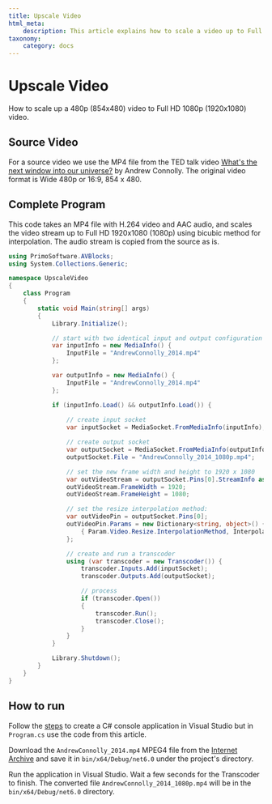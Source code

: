 ```yaml
---
title: Upscale Video
html_meta:
    description: This article explains how to scale a video up to Full HD (1080p) with AVBlocks.
taxonomy:
    category: docs
---
```


# Upscale Video

How to scale up a 480p (854x480) video to Full HD 1080p (1920x1080) video.

## Source Video

For a source video we use the MP4 file from the TED talk video [What's the next window into our universe?](https://archive.org/details/AndrewConnolly_2014) by Andrew Connolly. The original video format is Wide 480p or 16:9, 854 x 480.

## Complete Program

This code takes an MP4 file with H.264 video and AAC audio, and scales the video stream up to Full HD 1920x1080 (1080p) using bicubic method for interpolation. The audio stream is copied from the source as is.    

``` csharp
using PrimoSoftware.AVBlocks;
using System.Collections.Generic;

namespace UpscaleVideo
{
    class Program
    {
        static void Main(string[] args)
        {
            Library.Initialize();

            // start with two identical input and output configuration
            var inputInfo = new MediaInfo() {
                InputFile = "AndrewConnolly_2014.mp4"
            };

            var outputInfo = new MediaInfo() {
                InputFile = "AndrewConnolly_2014.mp4"
            };

            if (inputInfo.Load() && outputInfo.Load()) {
                
                // create input socket
                var inputSocket = MediaSocket.FromMediaInfo(inputInfo);

                // create output socket
                var outputSocket = MediaSocket.FromMediaInfo(outputInfo);
                outputSocket.File = "AndrewConnolly_2014_1080p.mp4";

                // set the new frame width and height to 1920 x 1080
                var outVideoStream = outputSocket.Pins[0].StreamInfo as VideoStreamInfo;
                outVideoStream.FrameWidth = 1920;
                outVideoStream.FrameHeight = 1080;

                // set the resize interpolation method: 
                var outVideoPin = outputSocket.Pins[0];
                outVideoPin.Params = new Dictionary<string, object>() {
                    { Param.Video.Resize.InterpolationMethod, InterpolationMethod.Cubic } 
                };

                // create and run a transcoder
                using (var transcoder = new Transcoder()) {
                    transcoder.Inputs.Add(inputSocket);
                    transcoder.Outputs.Add(outputSocket);

                    // process
                    if (transcoder.Open())
                    {
                        transcoder.Run();
                        transcoder.Close();
                    }
                }
            }

            Library.Shutdown();
        }
    }
}
```
## How to run

Follow the [steps](../getting-started-windows/create-a-c-sharp-console-app-in-visual-studio) to create a C# console application in Visual Studio but in `Program.cs` use the code from this article. 

Download the `AndrewConnolly_2014.mp4` MPEG4 file from the [Internet Archive](https://archive.org/details/AndrewConnolly_2014) and save it in `bin/x64/Debug/net6.0` under the project's directory.

Run the application in Visual Studio. Wait a few seconds for the Transcoder to finish. The converted file `AndrewConnolly_2014_1080p.mp4` will be in the `bin/x64/Debug/net6.0` directory.

